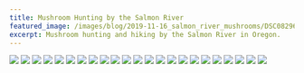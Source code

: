 ```yaml
---
title: Mushroom Hunting by the Salmon River
featured_image: /images/blog/2019-11-16_salmon_river_mushrooms/DSC08296.jpg
excerpt: Mushroom hunting and hiking by the Salmon River in Oregon.
---
```


<div class='gallery' data-columns='3'>
    <img src='/images/blog/2019-11-16_salmon_river_mushrooms/DSC08193.jpg'>
    <img src='/images/blog/2019-11-16_salmon_river_mushrooms/DSC08199.jpg'>
    <img src='/images/blog/2019-11-16_salmon_river_mushrooms/DSC08201.jpg'>
    <img src='/images/blog/2019-11-16_salmon_river_mushrooms/DSC08212.jpg'>
    <img src='/images/blog/2019-11-16_salmon_river_mushrooms/DSC08213.jpg'>
    <img src='/images/blog/2019-11-16_salmon_river_mushrooms/DSC08214.jpg'>
    <img src='/images/blog/2019-11-16_salmon_river_mushrooms/DSC08220.jpg'>
    <img src='/images/blog/2019-11-16_salmon_river_mushrooms/DSC08230.jpg'>
    <img src='/images/blog/2019-11-16_salmon_river_mushrooms/DSC08235.jpg'>
    <img src='/images/blog/2019-11-16_salmon_river_mushrooms/DSC08248.jpg'>
    <img src='/images/blog/2019-11-16_salmon_river_mushrooms/DSC08252.jpg'>
    <img src='/images/blog/2019-11-16_salmon_river_mushrooms/DSC08259.jpg'>
    <img src='/images/blog/2019-11-16_salmon_river_mushrooms/DSC08272.jpg'>
    <img src='/images/blog/2019-11-16_salmon_river_mushrooms/DSC08280.jpg'>
    <img src='/images/blog/2019-11-16_salmon_river_mushrooms/DSC08281.jpg'>
    <img src='/images/blog/2019-11-16_salmon_river_mushrooms/DSC08289.jpg'>
    <img src='/images/blog/2019-11-16_salmon_river_mushrooms/DSC08294.jpg'>
    <img src='/images/blog/2019-11-16_salmon_river_mushrooms/DSC08296.jpg'>
    <img src='/images/blog/2019-11-16_salmon_river_mushrooms/DSC08300.jpg'>
    <img src='/images/blog/2019-11-16_salmon_river_mushrooms/DSC08302.jpg'>
    <img src='/images/blog/2019-11-16_salmon_river_mushrooms/DSC08305.jpg'>
    <img src='/images/blog/2019-11-16_salmon_river_mushrooms/DSC08306.jpg'>
    <img src='/images/blog/2019-11-16_salmon_river_mushrooms/DSC08307.jpg'>
</div>